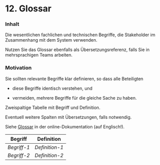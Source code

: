 # 12. Glossar


### **Inhalt**


Die wesentlichen fachlichen und technischen Begriffe, die Stakeholder im
Zusammenhang mit dem System verwenden.

Nutzen Sie das Glossar ebenfalls als Übersetzungsreferenz, falls Sie in
mehrsprachigen Teams arbeiten.


### **Motivation**


Sie sollten relevante Begriffe klar definieren, so dass alle Beteiligten

-   diese Begriffe identisch verstehen, und

-   vermeiden, mehrere Begriffe für die gleiche Sache zu haben.

Zweispaltige Tabelle mit Begriff und Definition.

Eventuell weitere Spalten mit Übersetzungen, falls notwendig.

Siehe [Glossar](https://docs.arc42.org/section-12/) in der
online-Dokumentation (auf Englisch!).

| Begriff     | Definition     |
|-------------|----------------|
| *Begriff-1* | *Definition-1* |
| *Begriff-2* | *Definition-2* |
